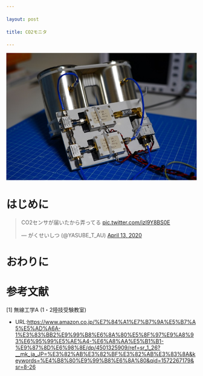 ```yaml
---

layout: post

title: CO2モニタ

---
```


<img src="https://raw.githubusercontent.com/gakuseishitsu/gakuseishitsu.github.io/master/images/191124_radar/r1.jpg">

# はじめに

<blockquote class="twitter-tweet"><p lang="ja" dir="ltr">CO2センサが届いたから弄ってる <a href="https://t.co/izl9Y8BS0E">pic.twitter.com/izl9Y8BS0E</a></p>&mdash; がくせいしつ (@YASUBE_T_AU) <a href="https://twitter.com/YASUBE_T_AU/status/1249676548514254849?ref_src=twsrc%5Etfw">April 13, 2020</a></blockquote> <script async src="https://platform.twitter.com/widgets.js" charset="utf-8"></script>


# おわりに


# 参考文献
[1] 無線工学A (1・2陸技受験教室)
 - URL:https://www.amazon.co.jp/%E7%84%A1%E7%B7%9A%E5%B7%A5%E5%AD%A6A-1%E3%83%BB2%E9%99%B8%E6%8A%80%E5%8F%97%E9%A8%93%E6%95%99%E5%AE%A4-%E6%A8%AA%E5%B1%B1-%E9%87%8D%E6%98%8E/dp/4501325909/ref=sr_1_26?__mk_ja_JP=%E3%82%AB%E3%82%BF%E3%82%AB%E3%83%8A&keywords=%E4%B8%80%E9%99%B8%E6%8A%80&qid=1572267179&sr=8-26



